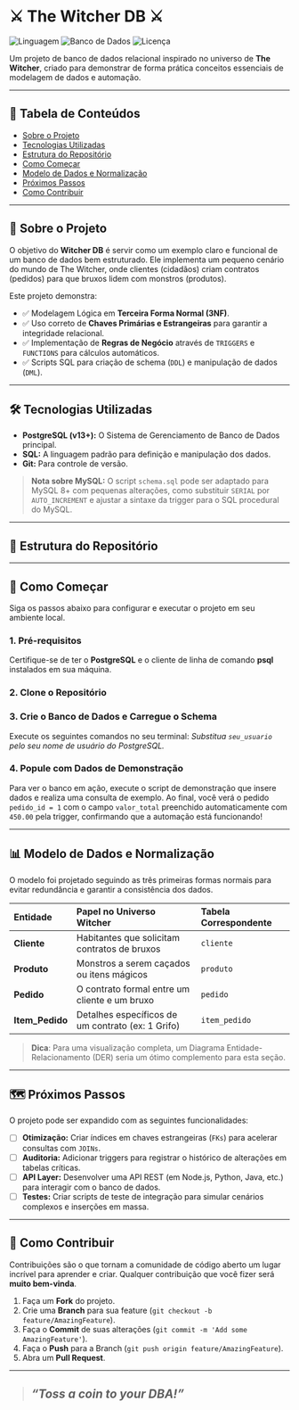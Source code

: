 # ⚔️ The Witcher DB ⚔️

![Linguagem](https://img.shields.io/badge/Linguagem-SQL-blue?style=for-the-badge)
![Banco de Dados](https://img.shields.io/badge/Banco_de_Dados-PostgreSQL-blue?style=for-the-badge&logo=postgresql)
![Licença](https://img.shields.io/badge/Licença-MIT-green?style=for-the-badge)

Um projeto de banco de dados relacional inspirado no universo de **The Witcher**, criado para demonstrar de forma prática conceitos essenciais de modelagem de dados e automação.

---

## 📜 Tabela de Conteúdos

- [Sobre o Projeto](#-sobre-o-projeto)
- [Tecnologias Utilizadas](#-tecnologias-utilizadas)
- [Estrutura do Repositório](#-estrutura-do-repositório)
- [Como Começar](#-como-começar)
- [Modelo de Dados e Normalização](#-modelo-de-dados-e-normalização)
- [Próximos Passos](#-próximos-passos)
- [Como Contribuir](#-como-contribuir)

---

## 🎯 Sobre o Projeto

O objetivo do **Witcher DB** é servir como um exemplo claro e funcional de um banco de dados bem estruturado. Ele implementa um pequeno cenário do mundo de The Witcher, onde clientes (cidadãos) criam contratos (pedidos) para que bruxos lidem com monstros (produtos).

Este projeto demonstra:
*   ✅ Modelagem Lógica em **Terceira Forma Normal (3NF)**.
*   ✅ Uso correto de **Chaves Primárias e Estrangeiras** para garantir a integridade relacional.
*   ✅ Implementação de **Regras de Negócio** através de `TRIGGERS` e `FUNCTIONS` para cálculos automáticos.
*   ✅ Scripts SQL para criação de schema (`DDL`) e manipulação de dados (`DML`).

---

## 🛠️ Tecnologias Utilizadas

*   **PostgreSQL (v13+):** O Sistema de Gerenciamento de Banco de Dados principal.
*   **SQL:** A linguagem padrão para definição e manipulação dos dados.
*   **Git:** Para controle de versão.

> **Nota sobre MySQL:** O script `schema.sql` pode ser adaptado para MySQL 8+ com pequenas alterações, como substituir `SERIAL` por `AUTO_INCREMENT` e ajustar a sintaxe da trigger para o SQL procedural do MySQL.

---

## 📁 Estrutura do Repositório

---

## 🚀 Como Começar

Siga os passos abaixo para configurar e executar o projeto em seu ambiente local.

### 1. Pré-requisitos
Certifique-se de ter o **PostgreSQL** e o cliente de linha de comando **psql** instalados em sua máquina.

### 2. Clone o Repositório

### 3. Crie o Banco de Dados e Carregue o Schema
Execute os seguintes comandos no seu terminal:
*Substitua `seu_usuario` pelo seu nome de usuário do PostgreSQL.*

### 4. Popule com Dados de Demonstração
Para ver o banco em ação, execute o script de demonstração que insere dados e realiza uma consulta de exemplo.
Ao final, você verá o pedido `pedido_id = 1` com o campo `valor_total` preenchido automaticamente com `450.00` pela trigger, confirmando que a automação está funcionando!

---

## 📊 Modelo de Dados e Normalização

O modelo foi projetado seguindo as três primeiras formas normais para evitar redundância e garantir a consistência dos dados.

| Entidade | Papel no Universo Witcher | Tabela Correspondente |
|:---|:---|:---|
| **Cliente** | Habitantes que solicitam contratos de bruxos | `cliente` |
| **Produto** | Monstros a serem caçados ou itens mágicos | `produto` |
| **Pedido** | O contrato formal entre um cliente e um bruxo | `pedido` |
| **Item_Pedido**| Detalhes específicos de um contrato (ex: 1 Grifo) | `item_pedido` |

> **Dica**: Para uma visualização completa, um Diagrama Entidade-Relacionamento (DER) seria um ótimo complemento para esta seção.

---

## 🗺️ Próximos Passos

O projeto pode ser expandido com as seguintes funcionalidades:

- [ ] **Otimização:** Criar índices em chaves estrangeiras (`FKs`) para acelerar consultas com `JOINs`.
- [ ] **Auditoria:** Adicionar triggers para registrar o histórico de alterações em tabelas críticas.
- [ ] **API Layer:** Desenvolver uma API REST (em Node.js, Python, Java, etc.) para interagir com o banco de dados.
- [ ] **Testes:** Criar scripts de teste de integração para simular cenários complexos e inserções em massa.

---

## 🙌 Como Contribuir

Contribuições são o que tornam a comunidade de código aberto um lugar incrível para aprender e criar. Qualquer contribuição que você fizer será **muito bem-vinda**.

1.  Faça um **Fork** do projeto.
2.  Crie uma **Branch** para sua feature (`git checkout -b feature/AmazingFeature`).
3.  Faça o **Commit** de suas alterações (`git commit -m 'Add some AmazingFeature'`).
4.  Faça o **Push** para a Branch (`git push origin feature/AmazingFeature`).
5.  Abra um **Pull Request**.

---

> ## _“Toss a coin to your DBA!”_